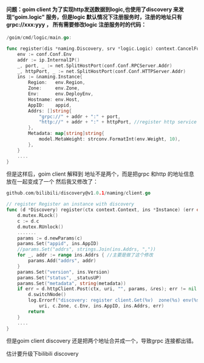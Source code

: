 
#### 问题：goim client 为了实现http发送数据到logic,也使用了discovery 来发现“goim.logic" 服务，但是logic 默认情况下注册服务时，注册的地址只有grpc://xxx:yyy ， 所有需要修改logic 注册服务时的代码：

```go
/goim/cmd/logic/main.go:

func register(dis *naming.Discovery, srv *logic.Logic) context.CancelFunc {
	env := conf.Conf.Env
	addr := ip.InternalIP()
	_, port, _ := net.SplitHostPort(conf.Conf.RPCServer.Addr)
	_, httpPort, _ := net.SplitHostPort(conf.Conf.HTTPServer.Addr)
	ins := &naming.Instance{
		Region:   env.Region,
		Zone:     env.Zone,
		Env:      env.DeployEnv,
		Hostname: env.Host,
		AppID:    appid,
		Addrs: []string{
			"grpc://" + addr + ":" + port,
			"http://" + addr + ":" + httpPort, //register http service for goim client
		},
		Metadata: map[string]string{
			model.MetaWeight: strconv.FormatInt(env.Weight, 10),
		},
    }
    ....
}
```
但是这样后，goim client 解释到 地址不是两个，而是把grpc 和http 的地址信息放在一起变成了一个
然后我又修改了：
```go
github.com/bilibili/discovery@v1.0.1/naming/client.go

// register Register an instance with discovery
func (d *Discovery) register(ctx context.Context, ins *Instance) (err error) {
	d.mutex.RLock()
	c := d.c
	d.mutex.RUnlock()
	.......
	params := d.newParams(c)
	params.Set("appid", ins.AppID)
	//params.Set("addrs", strings.Join(ins.Addrs, ","))
	for _, addr := range ins.Addrs { //主要是做了这个修改
		params.Add("addrs", addr)
	}
	params.Set("version", ins.Version)
	params.Set("status", _statusUP)
	params.Set("metadata", string(metadata))
	if err = d.httpClient.Post(ctx, uri, "", params, &res); err != nil {
		d.switchNode()
		log.Errorf("discovery: register client.Get(%v)  zone(%s) env(%s) appid(%s) addrs(%v) error(%v)",
			uri, c.Zone, c.Env, ins.AppID, ins.Addrs, err)
		return
    }
    ....
}
```
但是goim client discovery 还是把两个地址合并成一个，导致grpc 连接都出错。

估计要升级下bilibili discovery